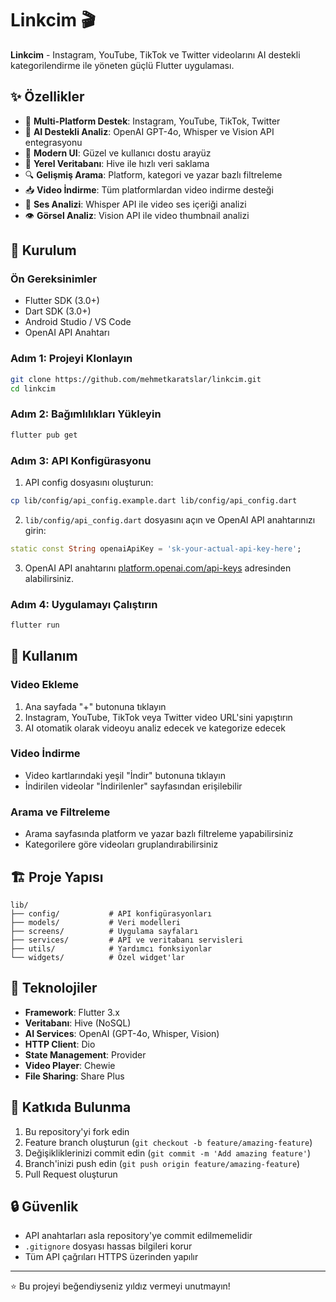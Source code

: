 # Linkcim 🎬

**Linkcim** - Instagram, YouTube, TikTok ve Twitter videolarını AI destekli kategorilendirme ile yöneten güçlü Flutter uygulaması.

## ✨ Özellikler

- 🎯 **Multi-Platform Destek**: Instagram, YouTube, TikTok, Twitter
- 🤖 **AI Destekli Analiz**: OpenAI GPT-4o, Whisper ve Vision API entegrasyonu
- 📱 **Modern UI**: Güzel ve kullanıcı dostu arayüz
- 💾 **Yerel Veritabanı**: Hive ile hızlı veri saklama
- 🔍 **Gelişmiş Arama**: Platform, kategori ve yazar bazlı filtreleme
- 📥 **Video İndirme**: Tüm platformlardan video indirme desteği
- 🎵 **Ses Analizi**: Whisper API ile video ses içeriği analizi
- 👁️ **Görsel Analiz**: Vision API ile video thumbnail analizi

## 🚀 Kurulum

### Ön Gereksinimler

- Flutter SDK (3.0+)
- Dart SDK (3.0+)
- Android Studio / VS Code
- OpenAI API Anahtarı

### Adım 1: Projeyi Klonlayın

```bash
git clone https://github.com/mehmetkaratslar/linkcim.git
cd linkcim
```

### Adım 2: Bağımlılıkları Yükleyin

```bash
flutter pub get
```

### Adım 3: API Konfigürasyonu

1. API config dosyasını oluşturun:
```bash
cp lib/config/api_config.example.dart lib/config/api_config.dart
```

2. `lib/config/api_config.dart` dosyasını açın ve OpenAI API anahtarınızı girin:
```dart
static const String openaiApiKey = 'sk-your-actual-api-key-here';
```

3. OpenAI API anahtarını [platform.openai.com/api-keys](https://platform.openai.com/api-keys) adresinden alabilirsiniz.

### Adım 4: Uygulamayı Çalıştırın

```bash
flutter run
```

## 📱 Kullanım

### Video Ekleme
1. Ana sayfada "+" butonuna tıklayın
2. Instagram, YouTube, TikTok veya Twitter video URL'sini yapıştırın
3. AI otomatik olarak videoyu analiz edecek ve kategorize edecek

### Video İndirme
- Video kartlarındaki yeşil "İndir" butonuna tıklayın
- İndirilen videolar "İndirilenler" sayfasından erişilebilir

### Arama ve Filtreleme
- Arama sayfasında platform ve yazar bazlı filtreleme yapabilirsiniz
- Kategorilere göre videoları gruplandırabilirsiniz

## 🏗️ Proje Yapısı

```
lib/
├── config/           # API konfigürasyonları
├── models/           # Veri modelleri
├── screens/          # Uygulama sayfaları
├── services/         # API ve veritabanı servisleri
├── utils/            # Yardımcı fonksiyonlar
└── widgets/          # Özel widget'lar
```

## 🔧 Teknolojiler

- **Framework**: Flutter 3.x
- **Veritabanı**: Hive (NoSQL)
- **AI Services**: OpenAI (GPT-4o, Whisper, Vision)
- **HTTP Client**: Dio
- **State Management**: Provider
- **Video Player**: Chewie
- **File Sharing**: Share Plus

## 🤝 Katkıda Bulunma

1. Bu repository'yi fork edin
2. Feature branch oluşturun (`git checkout -b feature/amazing-feature`)
3. Değişikliklerinizi commit edin (`git commit -m 'Add amazing feature'`)
4. Branch'inizi push edin (`git push origin feature/amazing-feature`)
5. Pull Request oluşturun

## 🔒 Güvenlik

- API anahtarları asla repository'ye commit edilmemelidir
- `.gitignore` dosyası hassas bilgileri korur
- Tüm API çağrıları HTTPS üzerinden yapılır


---

⭐ Bu projeyi beğendiyseniz yıldız vermeyi unutmayın!